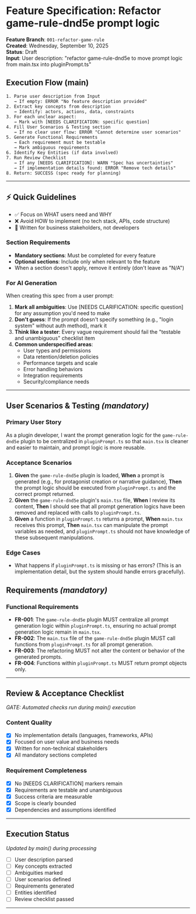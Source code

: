 # Feature Specification: Refactor game-rule-dnd5e prompt logic

**Feature Branch**: `001-refactor-game-rule`  
**Created**: Wednesday, September 10, 2025  
**Status**: Draft  
**Input**: User description: "refactor game-rule-dnd5e to move prompt logic from main.tsx into pluginPrompt.ts"

## Execution Flow (main)
```
1. Parse user description from Input
   → If empty: ERROR "No feature description provided"
2. Extract key concepts from description
   → Identify: actors, actions, data, constraints
3. For each unclear aspect:
   → Mark with [NEEDS CLARIFICATION: specific question]
4. Fill User Scenarios & Testing section
   → If no clear user flow: ERROR "Cannot determine user scenarios"
5. Generate Functional Requirements
   → Each requirement must be testable
   → Mark ambiguous requirements
6. Identify Key Entities (if data involved)
7. Run Review Checklist
   → If any [NEEDS CLARIFICATION]: WARN "Spec has uncertainties"
   → If implementation details found: ERROR "Remove tech details"
8. Return: SUCCESS (spec ready for planning)
```

---

## ⚡ Quick Guidelines
- ✅ Focus on WHAT users need and WHY
- ❌ Avoid HOW to implement (no tech stack, APIs, code structure)
- 👥 Written for business stakeholders, not developers

### Section Requirements
- **Mandatory sections**: Must be completed for every feature
- **Optional sections**: Include only when relevant to the feature
- When a section doesn't apply, remove it entirely (don't leave as "N/A")

### For AI Generation
When creating this spec from a user prompt:
1. **Mark all ambiguities**: Use [NEEDS CLARIFICATION: specific question] for any assumption you'd need to make
2. **Don't guess**: If the prompt doesn't specify something (e.g., "login system" without auth method), mark it
3. **Think like a tester**: Every vague requirement should fail the "testable and unambiguous" checklist item
4. **Common underspecified areas**:
   - User types and permissions
   - Data retention/deletion policies  
   - Performance targets and scale
   - Error handling behaviors
   - Integration requirements
   - Security/compliance needs

---

## User Scenarios & Testing *(mandatory)*

### Primary User Story
As a plugin developer, I want the prompt generation logic for the `game-rule-dnd5e` plugin to be centralized in `pluginPrompt.ts` so that `main.tsx` is cleaner and easier to maintain, and prompt logic is more reusable.

### Acceptance Scenarios
1. **Given** the `game-rule-dnd5e` plugin is loaded, **When** a prompt is generated (e.g., for protagonist creation or narrative guidance), **Then** the prompt logic should be executed from `pluginPrompt.ts` and the correct prompt returned.
2. **Given** the `game-rule-dnd5e` plugin's `main.tsx` file, **When** I review its content, **Then** I should see that all prompt generation logics have been removed and replaced with calls to `pluginPrompt.ts`.
3. **Given** a function in `pluginPrompt.ts` returns a prompt, **When** `main.tsx` receives this prompt, **Then** `main.tsx` can manipulate the prompt variables as needed, and `pluginPrompt.ts` should not have knowledge of these subsequent manipulations.

### Edge Cases
- What happens if `pluginPrompt.ts` is missing or has errors? (This is an implementation detail, but the system should handle errors gracefully).

## Requirements *(mandatory)*

### Functional Requirements
- **FR-001**: The `game-rule-dnd5e` plugin MUST centralize all prompt generation logic within `pluginPrompt.ts`, ensuring no actual prompt generation logic remain in `main.tsx`.
- **FR-002**: The `main.tsx` file of the `game-rule-dnd5e` plugin MUST call functions from `pluginPrompt.ts` for all prompt generation.
- **FR-003**: The refactoring MUST not alter the content or behavior of the generated prompts.
- **FR-004**: Functions within `pluginPrompt.ts` MUST return prompt objects only.

---

## Review & Acceptance Checklist
*GATE: Automated checks run during main() execution*

### Content Quality
- [x] No implementation details (languages, frameworks, APIs)
- [x] Focused on user value and business needs
- [x] Written for non-technical stakeholders
- [x] All mandatory sections completed

### Requirement Completeness
- [x] No [NEEDS CLARIFICATION] markers remain
- [x] Requirements are testable and unambiguous  
- [x] Success criteria are measurable
- [x] Scope is clearly bounded
- [x] Dependencies and assumptions identified

---

## Execution Status
*Updated by main() during processing*

- [ ] User description parsed
- [ ] Key concepts extracted
- [ ] Ambiguities marked
- [ ] User scenarios defined
- [ ] Requirements generated
- [ ] Entities identified
- [ ] Review checklist passed

---